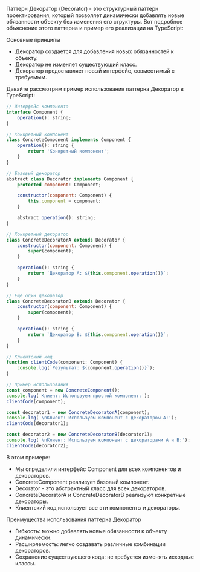 Паттерн Декоратор (Decorator) - это структурный паттерн проектирования, который позволяет динамически добавлять новые обязанности объекту без изменения его структуры. Вот подробное объяснение этого паттерна и пример его реализации на TypeScript:

Основные принципы
- Декоратор создается для добавления новых обязанностей к объекту.
- Декоратор не изменяет существующий класс.
- Декоратор предоставляет новый интерфейс, совместимый с требуемым.

Давайте рассмотрим пример использования паттерна Декоратор в TypeScript:
```javascript
// Интерфейс компонента
interface Component {
    operation(): string;
}

// Конкретный компонент
class ConcreteComponent implements Component {
    operation(): string {
        return 'Конкретный компонент';
    }
}

// Базовый декоратор
abstract class Decorator implements Component {
    protected component: Component;

    constructor(component: Component) {
        this.component = component;
    }

    abstract operation(): string;
}

// Конкретный декоратор
class ConcreteDecoratorA extends Decorator {
    constructor(component: Component) {
        super(component);
    }

    operation(): string {
        return `Декоратор A: ${this.component.operation()}`;
    }
}

// Еще один декоратор
class ConcreteDecoratorB extends Decorator {
    constructor(component: Component) {
        super(component);
    }

    operation(): string {
        return `Декоратор B: ${this.component.operation()}`;
    }
}

// Клиентский код
function clientCode(component: Component) {
    console.log(`Результат: ${component.operation()}`);
}

// Пример использования
const component = new ConcreteComponent();
console.log('Клиент: Используем простой компонент:');
clientCode(component);

const decorator1 = new ConcreteDecoratorA(component);
console.log('\nКлиент: Используем компонент с декоратором A:');
clientCode(decorator1);

const decorator2 = new ConcreteDecoratorB(decorator1);
console.log('\nКлиент: Используем компонент с декораторами A и B:');
clientCode(decorator2);
```

В этом примере:
- Мы определили интерфейс Component для всех компонентов и декораторов.
- ConcreteComponent реализует базовый компонент.
- Decorator - это абстрактный класс для всех декораторов.
- ConcreteDecoratorA и ConcreteDecoratorB реализуют конкретные декораторы.
- Клиентский код использует все эти компоненты и декораторы.

Преимущества использования паттерна Декоратор
- Гибкость: можно добавлять новые обязанности к объекту динамически.
- Расширяемость: легко создавать различные комбинации декораторов.
- Сохранение существующего кода: не требуется изменять исходные классы.
